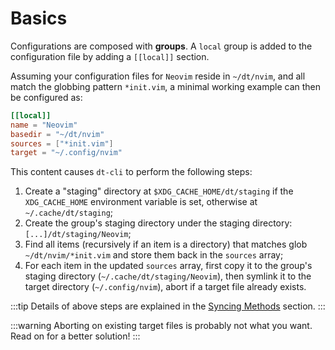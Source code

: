 # Basics

Configurations are composed with **groups**.  A `local` group is added to the
configuration file by adding a `[[local]]` section.

Assuming your configuration files for `Neovim` reside in `~/dt/nvim`, and all
match the globbing pattern `*init.vim`, a minimal working example can then be
configured as:

```toml
[[local]]
name = "Neovim"
basedir = "~/dt/nvim"
sources = ["*init.vim"]
target = "~/.config/nvim"
```

This content causes `dt-cli` to perform the following steps:

1. Create a "staging" directory at `$XDG_CACHE_HOME/dt/staging` if the
   `XDG_CACHE_HOME` environment variable is set, otherwise at
   `~/.cache/dt/staging`;
2. Create the group's staging directory under the staging directory:
  `[...]/dt/staging/Neovim`;
3. Find all items (recursively if an item is a directory) that matches glob
   `~/dt/nvim/*init.vim` and store them back in the `sources` array;
4. For each item in the updated `sources` array, first copy it to the group's
   staging directory (`~/.cache/dt/staging/Neovim`), then symlink it to the
   target directory (`~/.config/nvim`), abort if a target file already exists.

:::tip
Details of above steps are explained in the [Syncing
Methods](03-syncing-methods) section.
:::

:::warning
Aborting on existing target files is probably not what you want.  Read on for
a better solution!
:::
